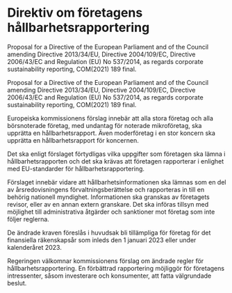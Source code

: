 # Direktiv om företagens hållbarhetsrapportering

Proposal for a Directive of the European Parliament and of the Council amending Directive 2013/34/EU, Directive 2004/109/EC, Directive 2006/43/EC and Regulation (EU) No 537/2014, as regards corporate sustainability reporting, COM(2021) 189 final.

Proposal for a Directive of the European Parliament and of the Council amending Directive 2013/34/EU, Directive 2004/109/EC, Directive 2006/43/EC and Regulation (EU) No 537/2014, as regards corporate sustainability reporting, COM(2021) 189 final.

Europeiska kommissionens förslag innebär att alla stora företag och alla börsnoterade företag, med undantag för noterade mikroföretag, ska upprätta en hållbarhetsrapport. Även moderföretag i en stor koncern ska upprätta en hållbarhetsrapport för koncernen.

Det ska enligt förslaget förtydligas vilka uppgifter som företagen ska lämna i hållbarhetsrapporten och det ska krävas att företagen rapporterar i enlighet med EU-standarder för hållbarhetsrapportering.

Förslaget innebär vidare att hållbarhetsinformationen ska lämnas som en del av årsredovisningens förvaltningsberättelse och rapporteras in till en behörig nationell myndighet. Informationen ska granskas av företagets revisor, eller av en annan extern granskare. Det ska införas tillsyn med möjlighet till administrativa åtgärder och sanktioner mot företag som inte följer reglerna.

De ändrade kraven föreslås i huvudsak bli tillämpliga för företag för det finansiella räkenskapsår som inleds den 1 januari 2023 eller under kalenderåret 2023.

Regeringen välkomnar kommissionens förslag om ändrade regler för hållbarhetsrapportering. En förbättrad rapportering möjliggör för företagens intressenter, såsom investerare och konsumenter, att fatta välgrundade beslut.
